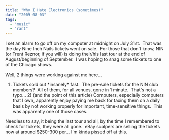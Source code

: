 ```yaml
---
title: "Why I Hate Electronics (sometimes)"
date: "2009-08-03"
tags:
  - "music"
  - "rant"
---
```


I set an alarm to go off on my computer at midnight on July 31st.  That was the day Nine Inch Nails tickets went on sale.  For those that don't know, NIN (or Trent Reznor, if you will) is doing their/his last tour at the end of August/beginning of September.  I was hoping to snag some tickets to one of the Chicago shows.

Well, 2 things were working against me here...

1) Tickets sold out \*insanely\* fast.  The pre-sale tickets for the NIN club members?  All of them, for all venues, gone in 1 minute.  That's not a typo... 2) (and the point of this article) Computers, especially computers that I own, apparently enjoy paying me back for taxing them on a daily basis by not working properly for important, time-sensitive things.  This was apparently one of those cases.

Needless to say, it being the last tour and all, by the time I remembered to check for tickets, they were all gone.  eBay scalpers are selling the tickets now at around $250-300 per... I'm kinda pissed off at this.
